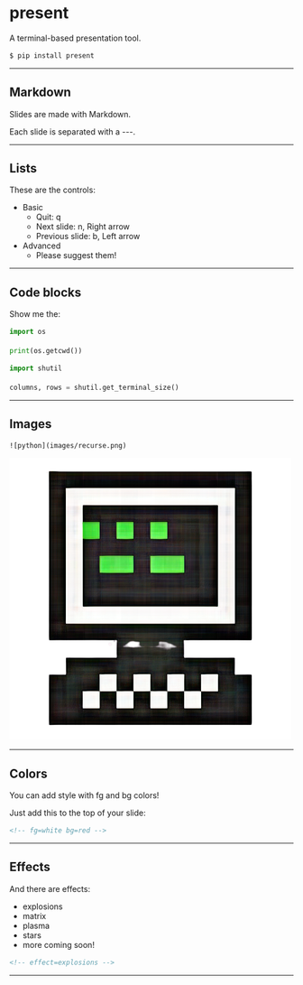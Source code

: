 # present

A terminal-based presentation tool.

```bash
$ pip install present
```

---

## Markdown

Slides are made with Markdown.

Each slide is separated with a ---.

---

## Lists

These are the controls:

- Basic
    - Quit: q
    - Next slide: n, Right arrow
    - Previous slide: b, Left arrow
- Advanced
    - Please suggest them!

---

## Code blocks

Show me the:

```python
import os

print(os.getcwd())
```

```python
import shutil

columns, rows = shutil.get_terminal_size()
```

---

## Images

```
![python](images/recurse.png)
```

![python](images/recurse.png)

---
<!-- fg=white bg=red -->

## Colors

You can add style with fg and bg colors!

Just add this to the top of your slide:

```html
<!-- fg=white bg=red -->
```

---
<!-- fg=black bg=yellow -->

## Effects

And there are effects:

- explosions
- matrix
- plasma
- stars
- more coming soon!

```html
<!-- effect=explosions -->
```

---
<!-- effect=explosions -->
